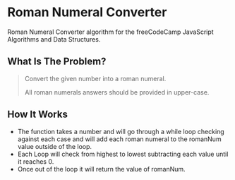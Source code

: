 # Roman Numeral Converter

Roman Numeral Converter algorithm for the freeCodeCamp JavaScript Algorithms and Data Structures.

## What Is The Problem?

> Convert the given number into a roman numeral.
>
> All roman numerals answers should be provided in upper-case.

## How It Works

- The function takes a number and will go through a while loop checking against each case and will add each roman numeral to the romanNum value outside of the loop.
- Each Loop will check from highest to lowest subtracting each value until it reaches 0.
- Once out of the loop it will return the value of romanNum.
